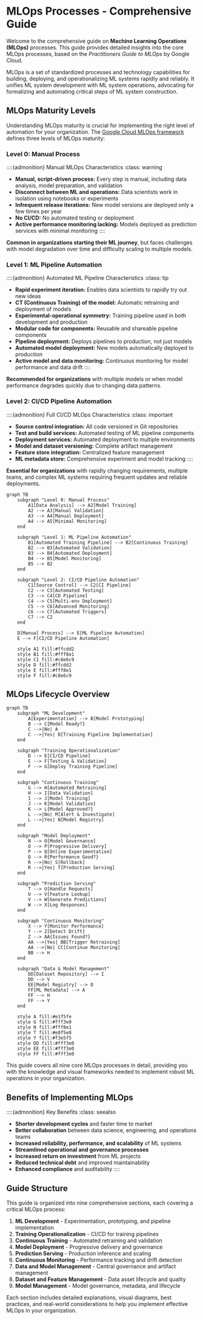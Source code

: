# MLOps Processes - Comprehensive Guide

Welcome to the comprehensive guide on **Machine Learning Operations (MLOps)** processes. This guide provides detailed insights into the core MLOps processes, based on the _Practitioners Guide to MLOps_ by Google Cloud.

MLOps is a set of standardized processes and technology capabilities for building, deploying, and operationalizing ML systems rapidly and reliably. It unifies ML system development with ML system operations, advocating for formalizing and automating critical steps of ML system construction.

## MLOps Maturity Levels

Understanding MLOps maturity is crucial for implementing the right level of automation for your organization. The [Google Cloud MLOps framework](https://cloud.google.com/architecture/mlops-continuous-delivery-and-automation-pipelines-in-machine-learning) defines three levels of MLOps maturity:

### Level 0: Manual Process

::::{admonition} Manual MLOps Characteristics
:class: warning

- **Manual, script-driven process:** Every step is manual, including data analysis, model preparation, and validation
- **Disconnect between ML and operations:** Data scientists work in isolation using notebooks or experiments
- **Infrequent release iterations:** New model versions are deployed only a few times per year
- **No CI/CD:** No automated testing or deployment
- **Active performance monitoring lacking:** Models deployed as prediction services with minimal monitoring
  ::::

**Common in organizations starting their ML journey**, but faces challenges with model degradation over time and difficulty scaling to multiple models.

### Level 1: ML Pipeline Automation

::::{admonition} Automated ML Pipeline Characteristics
:class: tip

- **Rapid experiment iteration:** Enables data scientists to rapidly try out new ideas
- **CT (Continuous Training) of the model:** Automatic retraining and deployment of models
- **Experimental-operational symmetry:** Training pipeline used in both development and production
- **Modular code for components:** Reusable and shareable pipeline components
- **Pipeline deployment:** Deploys pipelines to production, not just models
- **Automated model deployment:** New models automatically deployed to production
- **Active model and data monitoring:** Continuous monitoring for model performance and data drift
  ::::

**Recommended for organizations** with multiple models or when model performance degrades quickly due to changing data patterns.

### Level 2: CI/CD Pipeline Automation

::::{admonition} Full CI/CD MLOps Characteristics
:class: important

- **Source control integration:** All code versioned in Git repositories
- **Test and build services:** Automated testing of ML pipeline components
- **Deployment services:** Automated deployment to multiple environments
- **Model and dataset versioning:** Complete artifact management
- **Feature store integration:** Centralized feature management
- **ML metadata store:** Comprehensive experiment and model tracking
  ::::

**Essential for organizations** with rapidly changing requirements, multiple teams, and complex ML systems requiring frequent updates and reliable deployments.

```{mermaid}
graph TB
    subgraph "Level 0: Manual Process"
        A1[Data Analysis] --> A2[Model Training]
        A2 --> A3[Manual Validation]
        A3 --> A4[Manual Deployment]
        A4 --> A5[Minimal Monitoring]
    end

    subgraph "Level 1: ML Pipeline Automation"
        B1[Automated Training Pipeline] --> B2[Continuous Training]
        B2 --> B3[Automated Validation]
        B3 --> B4[Automated Deployment]
        B4 --> B5[Model Monitoring]
        B5 --> B2
    end

    subgraph "Level 2: CI/CD Pipeline Automation"
        C1[Source Control] --> C2[CI Pipeline]
        C2 --> C3[Automated Testing]
        C3 --> C4[CD Pipeline]
        C4 --> C5[Multi-env Deployment]
        C5 --> C6[Advanced Monitoring]
        C6 --> C7[Automated Triggers]
        C7 --> C2
    end

    D[Manual Process] --> E[ML Pipeline Automation]
    E --> F[CI/CD Pipeline Automation]

    style A1 fill:#ffcdd2
    style B1 fill:#fff8e1
    style C1 fill:#c8e6c9
    style D fill:#ffcdd2
    style E fill:#fff8e1
    style F fill:#c8e6c9
```

## MLOps Lifecycle Overview

```{mermaid}
graph TB
    subgraph "ML Development"
        A[Experimentation] --> B[Model Prototyping]
        B --> C{Model Ready?}
        C -->|No| A
        C -->|Yes| D[Training Pipeline Implementation]
    end

    subgraph "Training Operationalization"
        D --> E[CI/CD Pipeline]
        E --> F[Testing & Validation]
        F --> G[Deploy Training Pipeline]
    end

    subgraph "Continuous Training"
        G --> H[Automated Retraining]
        H --> I[Data Validation]
        I --> J[Model Training]
        J --> K[Model Validation]
        K --> L{Model Approved?}
        L -->|No| M[Alert & Investigate]
        L -->|Yes| N[Model Registry]
    end

    subgraph "Model Deployment"
        N --> O[Model Governance]
        O --> P[Progressive Delivery]
        P --> Q[Online Experimentation]
        Q --> R{Performance Good?}
        R -->|No| S[Rollback]
        R -->|Yes| T[Production Serving]
    end

    subgraph "Prediction Serving"
        T --> U[Handle Requests]
        U --> V[Feature Lookup]
        V --> W[Generate Predictions]
        W --> X[Log Responses]
    end

    subgraph "Continuous Monitoring"
        X --> Y[Monitor Performance]
        Y --> Z[Detect Drift]
        Z --> AA{Issues Found?}
        AA -->|Yes| BB[Trigger Retraining]
        AA -->|No| CC[Continue Monitoring]
        BB --> H
    end

    subgraph "Data & Model Management"
        DD[Dataset Repository] --> I
        DD --> V
        EE[Model Registry] --> O
        FF[ML Metadata] --> A
        FF --> H
        FF --> Y
    end

    style A fill:#e1f5fe
    style G fill:#fff3e0
    style N fill:#fff8e1
    style T fill:#e8f5e8
    style Y fill:#f3e5f5
    style DD fill:#fff3e0
    style EE fill:#fff3e0
    style FF fill:#fff3e0
```

This guide covers all nine core MLOps processes in detail, providing you with the knowledge and visual frameworks needed to implement robust ML operations in your organization.

## Benefits of Implementing MLOps

::::{admonition} Key Benefits
:class: seealso

- **Shorter development cycles** and faster time to market
- **Better collaboration** between data science, engineering, and operations teams
- **Increased reliability, performance, and scalability** of ML systems
- **Streamlined operational and governance processes**
- **Increased return on investment** from ML projects
- **Reduced technical debt** and improved maintainability
- **Enhanced compliance** and auditability
  ::::

## Guide Structure

This guide is organized into nine comprehensive sections, each covering a critical MLOps process:

1. **ML Development** - Experimentation, prototyping, and pipeline implementation
2. **Training Operationalization** - CI/CD for training pipelines
3. **Continuous Training** - Automated retraining and validation
4. **Model Deployment** - Progressive delivery and governance
5. **Prediction Serving** - Production inference and scaling
6. **Continuous Monitoring** - Performance tracking and drift detection
7. **Data and Model Management** - Central governance and artifact management
8. **Dataset and Feature Management** - Data asset lifecycle and quality
9. **Model Management** - Model governance, metadata, and lifecycle

Each section includes detailed explanations, visual diagrams, best practices, and real-world considerations to help you implement effective MLOps in your organization.
